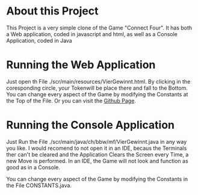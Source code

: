 # About this Project
This Project is a very simple clone of the Game "Connect Four". It has both a Web application, coded in javascript and html, as well as a Console Application, coded in Java

# Running the Web Application
Just open th File ./scr/main/resources/VierGewinnt.html. By clicking in the coresponding circle, your Tokenwill be place there and fall to the Bottom.
You can change every aspect of the Game by modifying the Constants at the Top of the File.
Or you can visit the [Github Page](https://heedlesssoap325.github.io/VierGewinnt/).

# Running the Console Application 
Just Run the File ./scr/main/java/ch/bbw/mf/VierGewinnt.java in any way you like. 
I would recomend to not open it in an IDE, becaus the Terminals ther can't be cleared and the Application Clears the Screen every Time, a new Move is performed. 
In an IDE, the Game will not look and function as good as in a Console.

You can change every aspect of the Game by modifying the Constants in the File CONSTANTS.java.

